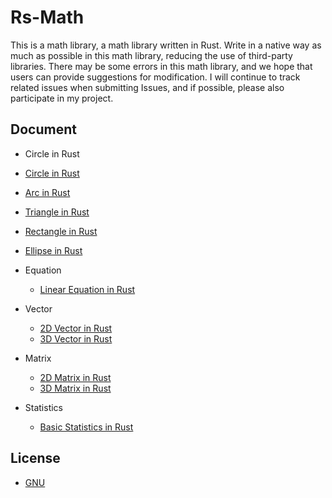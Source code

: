# Rs-Math

This is a math library, a math library written in Rust.
Write in a native way as much as possible in this math library, reducing the use of third-party libraries.
There may be some errors in this math library, and we hope that users can provide suggestions for modification. I will continue to track related issues when submitting Issues, and if possible, please also participate in my project.



## Document 
-  Circle in Rust
  - [Circle in Rust](./circle.md)
  - [Arc in Rust](./arc.md)
  - [Triangle in Rust](./triangle.md)
  - [Rectangle in Rust](./rectangle.md)
  - [Ellipse in Rust](./ellipse.md)

- Equation
  - [Linear Equation in Rust](./LinearEquation.md)


- Vector
  - [2D Vector in Rust](./vector_2d.md)
  - [3D Vector in Rust](./vector_3d.md)


- Matrix
  - [2D Matrix in Rust](./matrix_2d.md)
  - [3D Matrix in Rust](./matrix_3d.md)


- Statistics
  - [Basic Statistics in Rust](./statistics.md)


## License
- [GNU](LICENSE)
